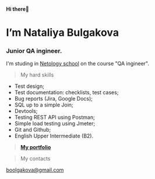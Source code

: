 **Hi there**👋

# I’m Nataliya Bulgakova<br>
### Junior QA ingineer.

I'm studing in [Netology school](https://netology.ru) on the course "QA ingineer". 

> My hard skills
- Test design;
- Test documentation: checklists, test cases;
- Bug reports (Jira, Google Docs);
- SQL up to a simple Join;
- Devtools;
- Testing REST API using Postman;
- Simple load testing using Jmeter;
- Git and Github;
- English Upper Intermediate (B2).

> **[My portfolio](https://clck.ru/gvUaW)**

> My contacts

boolgakova@gmail.com
